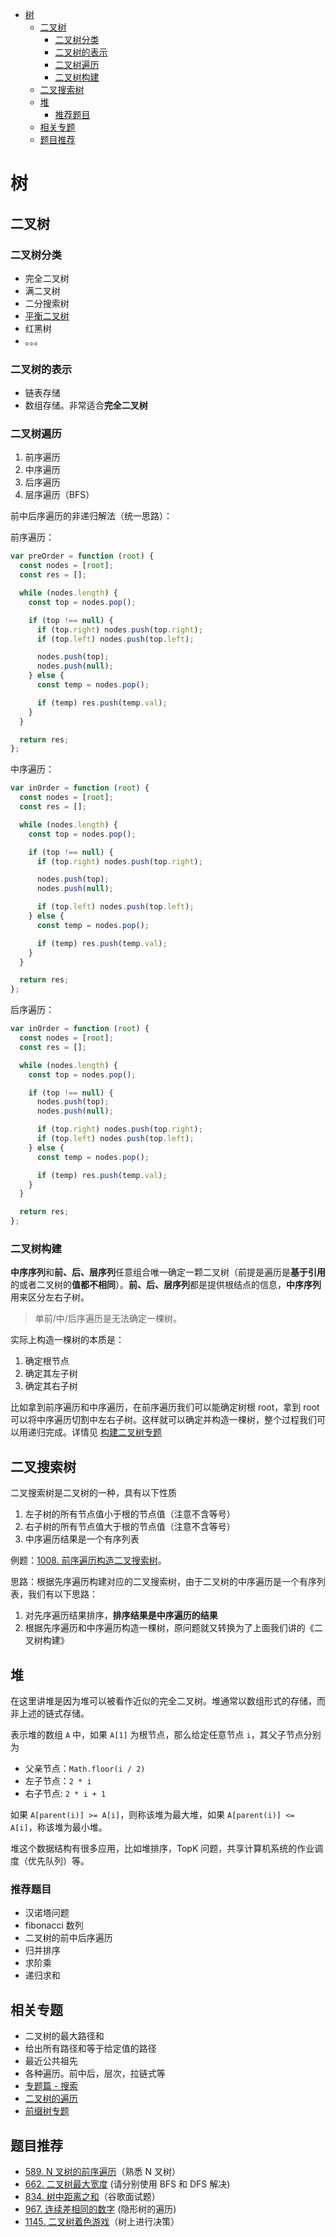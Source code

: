 - [树](#树)
	- [二叉树](#二叉树)
		- [二叉树分类](#二叉树分类)
		- [二叉树的表示](#二叉树的表示)
		- [二叉树遍历](#二叉树遍历)
		- [二叉树构建](#二叉树构建)
	- [二叉搜索树](#二叉搜索树)
	- [堆](#堆)
		- [推荐题目](#推荐题目)
	- [相关专题](#相关专题)
	- [题目推荐](#题目推荐)

# 树

## 二叉树

### 二叉树分类

- 完全二叉树
- 满二叉树
- 二分搜索树
- [平衡二叉树](https://github.com/azl397985856/leetcode/blob/master/thinkings/balanced-tree.md)
- 红黑树
- 。。。

### 二叉树的表示

- 链表存储
- 数组存储。非常适合**完全二叉树**

### 二叉树遍历

1. 前序遍历
2. 中序遍历
3. 后序遍历
4. 层序遍历（BFS）

前中后序遍历的非递归解法（统一思路）：

前序遍历：

```js
var preOrder = function (root) {
  const nodes = [root];
  const res = [];

  while (nodes.length) {
    const top = nodes.pop();

    if (top !== null) {
      if (top.right) nodes.push(top.right);
      if (top.left) nodes.push(top.left);

      nodes.push(top);
      nodes.push(null);
    } else {
      const temp = nodes.pop();

      if (temp) res.push(temp.val);
    }
  }

  return res;
};
```

中序遍历：

```js
var inOrder = function (root) {
  const nodes = [root];
  const res = [];

  while (nodes.length) {
    const top = nodes.pop();

    if (top !== null) {
      if (top.right) nodes.push(top.right);

      nodes.push(top);
      nodes.push(null);

      if (top.left) nodes.push(top.left);
    } else {
      const temp = nodes.pop();

      if (temp) res.push(temp.val);
    }
  }

  return res;
};
```

后序遍历：

```js
var inOrder = function (root) {
  const nodes = [root];
  const res = [];

  while (nodes.length) {
    const top = nodes.pop();

    if (top !== null) {
      nodes.push(top);
      nodes.push(null);

      if (top.right) nodes.push(top.right);
      if (top.left) nodes.push(top.left);
    } else {
      const temp = nodes.pop();

      if (temp) res.push(temp.val);
    }
  }

  return res;
};
```

### 二叉树构建

**中序序列**和**前、后、层序列**任意组合唯一确定一颗二叉树（前提是遍历是**基于引用**的或者二叉树的**值都不相同**）。**前、后、层序列**都是提供根结点的信息，**中序序列**用来区分左右子树。

> 单前/中/后序遍历是无法确定一棵树。

实际上构造一棵树的本质是：

1. 确定根节点
2. 确定其左子树
3. 确定其右子树

比如拿到前序遍历和中序遍历，在前序遍历我们可以能确定树根 root，拿到 root 可以将中序遍历切割中左右子树。这样就可以确定并构造一棵树，整个过程我们可以用递归完成。详情见 [构建二叉树专题](https://github.com/azl397985856/leetcode/blob/master/selected/construct-binary-tree.md)

## 二叉搜索树

二叉搜索树是二叉树的一种，具有以下性质

1. 左子树的所有节点值小于根的节点值（注意不含等号）
2. 右子树的所有节点值大于根的节点值（注意不含等号）
3. 中序遍历结果是一个有序列表

例题：[1008. 前序遍历构造二叉搜索树](https://leetcode-cn.com/problems/construct-binary-search-tree-from-preorder-traversal/description/)。

思路：根据先序遍历构建对应的二叉搜索树，由于二叉树的中序遍历是一个有序列表，我们有以下思路：

1. 对先序遍历结果排序，**排序结果是中序遍历的结果**
2. 根据先序遍历和中序遍历构造一棵树，原问题就又转换为了上面我们讲的《二叉树构建》

## 堆

在这里讲堆是因为堆可以被看作近似的完全二叉树。堆通常以数组形式的存储，而非上述的链式存储。

表示堆的数组 `A` 中，如果 `A[1]` 为根节点，那么给定任意节点 `i`，其父子节点分别为

- 父亲节点：`Math.floor(i / 2)`
- 左子节点：`2 * i`
- 右子节点: `2 * i + 1`

如果 `A[parent(i)] >= A[i]`，则称该堆为最大堆，如果 `A[parent(i)] <= A[i]`，称该堆为最小堆。

堆这个数据结构有很多应用，比如堆排序，TopK 问题，共享计算机系统的作业调度（优先队列）等。

### 推荐题目

- 汉诺塔问题
- fibonacci 数列
- 二叉树的前中后序遍历
- 归并排序
- 求阶乘
- 递归求和

## 相关专题

- 二叉树的最大路径和
- 给出所有路径和等于给定值的路径
- 最近公共祖先
- 各种遍历。前中后，层次，拉链式等
- [专题篇 - 搜索](./topic-search.md)
- [二叉树的遍历](https://github.com/azl397985856/leetcode/blob/master/thinkings/binary-tree-traversal.md)
- [前缀树专题](https://github.com/azl397985856/leetcode/blob/master/thinkings/trie.md)

## 题目推荐

- [589. N 叉树的前序遍历](https://leetcode-cn.com/problems/n-ary-tree-preorder-traversal/)（熟悉 N 叉树）
- [662. 二叉树最大宽度](https://leetcode-cn.com/problems/maximum-width-of-binary-tree/) (请分别使用 BFS 和 DFS 解决)
- [834. 树中距离之和](https://leetcode-cn.com/problems/sum-of-distances-in-tree/description/)（谷歌面试题）
- [967. 连续差相同的数字](https://leetcode-cn.com/problems/numbers-with-same-consecutive-differences/description/) (隐形树的遍历)
- [1145. 二叉树着色游戏](https://leetcode-cn.com/problems/binary-tree-coloring-game/)（树上进行决策）
